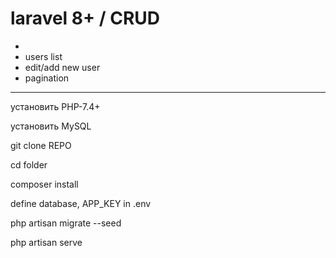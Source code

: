 # laravel 8+   / CRUD
- 
- users list 
- edit/add new user
- pagination

-----
установить PHP-7.4+

установить MySQL

git clone REPO

cd folder

composer install

define database, APP_KEY in .env

php artisan migrate --seed

php artisan serve

